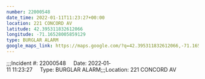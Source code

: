 ```yaml
---
number: 22000548
date_time: 2022-01-11T11:23:27+00:00
location: 221 CONCORD AV
latitude: 42.395311832612066
longitude: -71.16528005859129
type: BURGLAR ALARM
google_maps_link: https://maps.google.com/?q=42.395311832612066,-71.16528005859129
---
```


;;;Incident #: 22000548     Date: 2022‐01‐11 11:23:27     Type: BURGLAR ALARM;;;Location: 221 CONCORD AV
